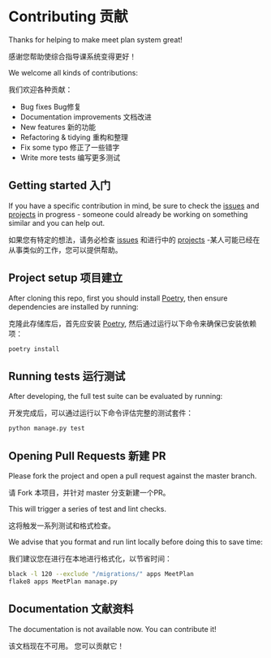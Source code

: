 # Contributing 贡献
  
Thanks for helping to make meet plan system great!

感谢您帮助使综合指导课系统变得更好！

We welcome all kinds of contributions:

我们欢迎各种贡献：

- Bug fixes Bug修复
- Documentation improvements 文档改进
- New features 新的功能
- Refactoring & tidying 重构和整理
- Fix some typo 修正了一些错字
- Write more tests 编写更多测试


## Getting started 入门

If you have a specific contribution in mind, be sure to check the [issues](https://github.com/pkuphysu/MeetPlan-backend/issues) and [projects](https://github.com/pkuphysu/MeetPlan-backend/projects) in progress - someone could already be working on something similar and you can help out.

如果您有特定的想法，请务必检查 [issues](https://github.com/pkuphysu/MeetPlan-backend/issues) 和进行中的 [projects](https://github.com/pkuphysu/MeetPlan-backend/projects) -某人可能已经在从事类似的工作，您可以提供帮助。

## Project setup 项目建立

After cloning this repo, first you should install [Poetry](https://python-poetry.org/docs/#installation), then ensure dependencies are installed by running:

克隆此存储库后，首先应安装 [Poetry](https://python-poetry.org/docs/#installation), 然后通过运行以下命令来确保已安装依赖项：

```sh
poetry install
```

## Running tests 运行测试

After developing, the full test suite can be evaluated by running:

开发完成后，可以通过运行以下命令评估完整的测试套件：

```sh
python manage.py test
```

## Opening Pull Requests 新建 PR

Please fork the project and open a pull request against the master branch.

请 Fork 本项目，并针对 master 分支新建一个PR。

This will trigger a series of test and lint checks.

这将触发一系列测试和格式检查。

We advise that you format and run lint locally before doing this to save time:

我们建议您在进行在本地进行格式化，以节省时间：

```sh
black -l 120 --exclude "/migrations/" apps MeetPlan
flake8 apps MeetPlan manage.py
```

## Documentation 文献资料 

The documentation is not available now. You can contribute it!

该文档现在不可用。 您可以贡献它！
